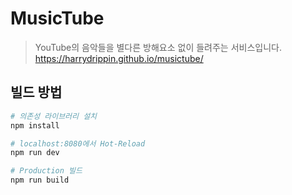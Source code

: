 # MusicTube

> YouTube의 음악들을 별다른 방해요소 없이 들려주는 서비스입니다.
> https://harrydrippin.github.io/musictube/

## 빌드 방법

``` bash
# 의존성 라이브러리 설치
npm install

# localhost:8080에서 Hot-Reload
npm run dev

# Production 빌드
npm run build
```